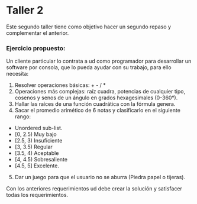 # Taller 2
Este segundo taller tiene como objetivo hacer un segundo repaso y complementar el anterior.

### Ejercicio propuesto:

Un cliente particular lo contrata a ud como programador para desarrollar un software por consola, que lo pueda ayudar con su trabajo, para ello necesita:

1. Resolver operaciones básicas: + - / *
2. Operaciones más complejas: raíz cuadra, potencias de cualquier tipo, cosenos y senos de un ángulo en grados hexagesimales (0-360°).
3. Hallar las raíces de una función cuadrática con la fórmula genera.
4. Sacar el promedio arimético de 6 notas y clasificarlo en el siguiente rango:
  * Unordered sub-list. 
  * [0, 2.5) Muy bajo
  * [2.5, 3) Insuficiente
  * [3, 3.5) Regular
  * [3.5, 4) Aceptable
  * [4, 4.5) Sobresaliente
  * [4.5, 5] Excelente.
5. Dar un juego para que el usuario no se aburra (Piedra papel o tijeras).

Con los anteriores requerimientos ud debe crear la solución y satisfacer todas los requerimientos.


